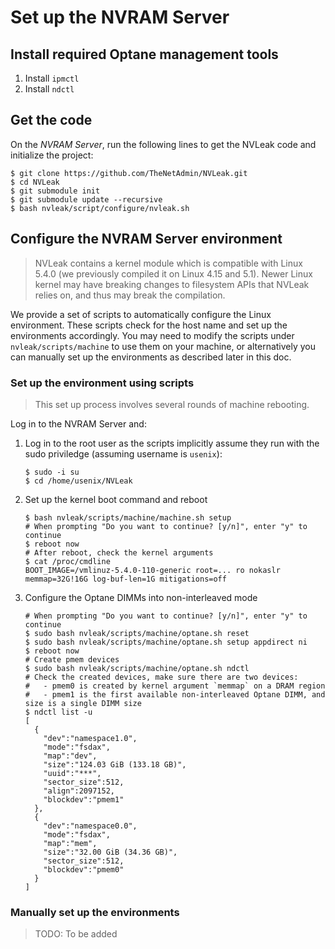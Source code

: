 # Set up the NVRAM Server

## Install required Optane management tools

1. Install `ipmctl`
2. Install `ndctl`

## Get the code

On the *NVRAM Server*, run the following lines to get the NVLeak code and initialize the project:

```shell
$ git clone https://github.com/TheNetAdmin/NVLeak.git
$ cd NVLeak
$ git submodule init
$ git submodule update --recursive
$ bash nvleak/script/configure/nvleak.sh
```

## Configure the NVRAM Server environment

> NVLeak contains a kernel module which is compatible with Linux 5.4.0 (we previously compiled it on Linux 4.15 and 5.1). Newer Linux kernel may have breaking changes to filesystem APIs that NVLeak relies on, and thus may break the compilation.

We provide a set of scripts to automatically configure the Linux environment. These scripts check for the host name and set up the environments accordingly. You may need to modify the scripts under `nvleak/scripts/machine` to use them on your machine, or alternatively you can manually set up the environments as described later in this doc.

### Set up the environment using scripts

> This set up process involves several rounds of machine rebooting.

Log in to the NVRAM Server and:

1. Log in to the root user as the scripts implicitly assume they run with the sudo priviledge (assuming username is `usenix`):
   ```shell
   $ sudo -i su
   $ cd /home/usenix/NVLeak
   ```
2. Set up the kernel boot command and reboot
   ```shell
   $ bash nvleak/scripts/machine/machine.sh setup
   # When prompting "Do you want to continue? [y/n]", enter "y" to continue
   $ reboot now
   # After reboot, check the kernel arguments
   $ cat /proc/cmdline
   BOOT_IMAGE=/vmlinuz-5.4.0-110-generic root=... ro nokaslr memmap=32G!16G log-buf-len=1G mitigations=off
   ```
3. Configure the Optane DIMMs into non-interleaved mode
   ```shell
   # When prompting "Do you want to continue? [y/n]", enter "y" to continue
   $ sudo bash nvleak/scripts/machine/optane.sh reset
   $ sudo bash nvleak/scripts/machine/optane.sh setup appdirect ni
   $ reboot now
   # Create pmem devices
   $ sudo bash nvleak/scripts/machine/optane.sh ndctl
   # Check the created devices, make sure there are two devices:
   #   - pmem0 is created by kernel argument `memmap` on a DRAM region
   #   - pmem1 is the first available non-interleaved Optane DIMM, and size is a single DIMM size
   $ ndctl list -u
   [
     {
       "dev":"namespace1.0",
       "mode":"fsdax",
       "map":"dev",
       "size":"124.03 GiB (133.18 GB)",
       "uuid":"***",
       "sector_size":512,
       "align":2097152,
       "blockdev":"pmem1"
     },
     {
       "dev":"namespace0.0",
       "mode":"fsdax",
       "map":"mem",
       "size":"32.00 GiB (34.36 GB)",
       "sector_size":512,
       "blockdev":"pmem0"
     }
   ]
   ```

### Manually set up the environments

> TODO: To be added